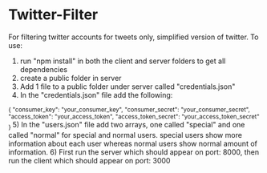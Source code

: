 # Twitter-Filter
For filtering twitter accounts for tweets only, simplified version of twitter.
To use: 
  1) run "npm install" in both the client and server folders to get all dependencies
  2) create a public folder in server
  3) Add 1 file to a public folder under server called "credentials.json"
  4) In the "credentials.json" file add the following:
  <sub>
  {
    "consumer_key":         "your_consumer_key",
    "consumer_secret":      "your_consumer_secret",
	  "access_token":         "your_access_token",
	  "access_token_secret":  "your_access_token_secret"
  }
  </sub>
  5) In the "users.json" file add two arrays, one called "special" and one called "normal" for special and normal users. special users show more information about each     user whereas normal users show normal amount of information.
  6) First run the server which should appear on port: 8000, then run the client which should appear on port: 3000
